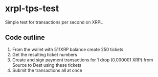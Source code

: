 # xrpl-tps-test
Simple test for transactions per second on XRPL

Code outline
------------
1. From the wallet with 511XRP balance create 250 tickets
2. Get the resulting ticket numbers
3. Create and sign payment transactions for 1 drop (0.000001 XRP) from Source to Dest using these tickets
4. Submit the transactions all at once
